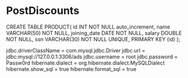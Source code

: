 # PostDiscounts

CREATE TABLE PRODUCT(
    id INT NOT NULL auto_increment,
    name VARCHAR(50) NOT NULL,
    joining_date DATE NOT NULL,
    salary DOUBLE NOT NULL,
    ssn VARCHAR(30) NOT NULL UNIQUE,
    PRIMARY KEY (id)
);

jdbc.driverClassName = com.mysql.jdbc.Driver
jdbc.url = jdbc:mysql://127.0.0.1:3306/ads
jdbc.username = root
jdbc.password = Passw0rd
hibernate.dialect = org.hibernate.dialect.MySQLDialect
hibernate.show_sql = true
hibernate.format_sql = true
